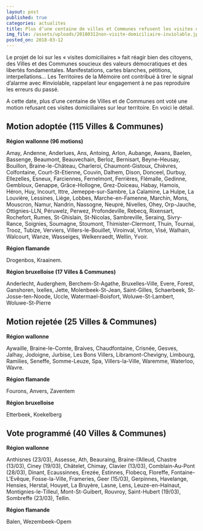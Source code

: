 ```yaml
---
layout: post
published: true
categories: actualites
title: Plus d’une centaine de villes et Communes refusent les visites domiciliaires
img_file: /assets/uploads/20180312non-visite-domiciliaire-inviolable.jpg
posted_on: 2018-03-12
---
```

Le projet de loi sur les « visites domiciliaires » fait réagir bien des citoyens, des Villes et des Communes soucieux des valeurs démocratiques et des libertés fondamentales. Manifestations, cartes blanches, pétitions, interpellations... Les Territoires de la Mémoire ont contribué à tirer le signal d’alarme avec #inviolable, rappelant leur engagement à ne pas reproduire les erreurs du passé.

A cette date, plus d’une centaine de Villes et de Communes ont voté une motion refusant ces visites domiciliaires sur leur territoire. En voici le détail.

## Motion adoptée (115 Villes & Communes)

**Région wallonne (96 motions)**

Amay, Andenne, Anderlues, Ans, Antoing, Arlon, Aubange, Awans, Baelen, Bassenge, Beaumont, Beauvechain, Berloz, Bernisart, Beyne-Heusay, Bouillon, Braine-le-Château, Charleroi, Chaumont-Gistoux, Chièvres, Colfontaine, Court-St-Etienne, Couvin, Dalhem, Dison, Donceel, Durbuy, Ellezelles, Esneux, Farciennes, Fernelmont, Ferrières, Flémalle, Gedinne, Gembloux, Genappe, Grâce-Hollogne, Grez-Doiceau, Habay, Hamois, Héron, Huy, Incourt, Ittre, Jemeppe-sur-Sambre, La Calamine, La Hulpe, La Louvière, Lessines, Liège, Lobbes, Marche-en-Famenne, Marchin, Mons, Mouscron, Namur, Nandrin, Nassogne, Neupré, Nivelles, Ohey, Orp-Jauche, Ottignies-LLN, Péruwelz, Perwez, Profondeville, Rebecq, Rixensart, Rochefort, Rumes, St-Ghislain, St-Nicolas, Sambreville, Seraing, Sivry-Rance, Soignies, Soumagne, Stoumont, Thimister-Clermont, Thuin, Tournai, Trooz, Tubize, Verviers, Villers-le-Bouillet, Viroinval, Virton, Visé, Walhain, Walcourt, Wanze, Wasseiges, Welkenraedt, Wellin, Yvoir.

**Région flamande**

Drogenbos, Kraainem.

**Région bruxelloise (17 Villes & Communes)**

Anderlecht, Auderghem, Berchem-St-Agathe, Bruxelles-Ville, Evere, Forest, Ganshoren, Ixelles, Jette, Molenbeek-St-Jean, Saint-Gilles, Schaerbeek, St-Josse-ten-Noode, Uccle, Watermael-Boisfort, Woluwe-St-Lambert, Woluwe-St-Pierre

## Motion rejetée (25 Villes & Communes)

**Région wallonne**

Aywaille, Braine-le-Comte, Braives, Chaudfontaine, Crisnée, Gesves, Jalhay, Jodoigne, Jurbise, Les Bons Villers, Libramont-Chevigny, Limbourg, Ramilies, Seneffe, Somme-Leuze, Spa, Villers-la-Ville, Waremme, Waterloo, Wavre.

**Région flamande**

Fourons, Anvers, Zaventem

**Région bruxelloise**

Etterbeek, Koekelberg

## Vote programmé (40 Villes & Communes)

**Région wallonne**

Anthisnes (23/03), Assesse, Ath, Beauraing, Braine-l’Alleud, Chastre (13/03), Ciney (19/03), Châtelet, Chimay, Clavier (13/03), Comblain-Au-Pont (28/03), Dinant, Ecaussinnes, Erezée, Estinnes, Flobecq, Floreffe, Fontaine-L’Evêque, Fosse-la-Ville, Frameries, Geer (15/03), Gerpinnes, Havelange, Hensies, Herstal, Houyet, La Bruyère, Lasne, Lens, Leuze-en-Hainaut, Montignies-le-Tilleul, Mont-St-Guibert, Rouvroy, Saint-Hubert (19/03), Sombreffe (23/03), Tellin.

**Région flamande**

Balen, Wezembeek-Opem
